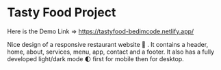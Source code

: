 # Tasty Food Project 

Here is the Demo Link => https://tastyfood-bedimcode.netlify.app/

Nice design of a responsive restaurant website 🥗 . It contains a header, home, about, services, menu, app, contact and a footer. It also has a fully developed light/dark mode 🌓 first for mobile then for desktop.




